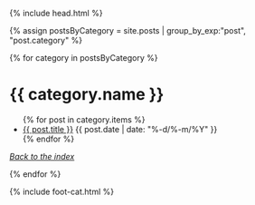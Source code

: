 {% include head.html %}

{% assign postsByCategory =
    site.posts | group_by_exp:"post", "post.category" %}

<div class="post">
{% for category in postsByCategory %}
  <h1><a name="{{ category.name }}">{{ category.name }}</a></h1>
    <ul>
      {% for post in category.items %}
        <li><a href="{{ post.url }}">{{ post.title }}</a> {{ post.date | date: "%-d/%-m/%Y" }}</li>
      {% endfor %}
    </ul>
  <p><em><a href="/">Back to the index</a></em></p>
{% endfor %}
</div>

{% include foot-cat.html %}
